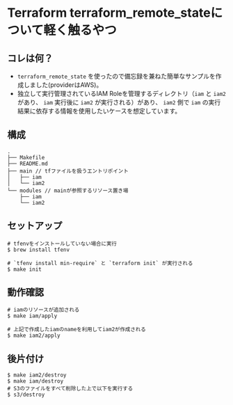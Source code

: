 # Terraform terraform_remote_stateについて軽く触るやつ
## コレは何？
- `terraform_remote_state` を使ったので備忘録を兼ねた簡単なサンプルを作成しました(providerはAWS)。
- 独立して実行管理されているIAM Roleを管理するディレクトリ（`iam` と `iam2`があり、 `iam` 実行後に `iam2` が実行される）があり、 `iam2` 側で `iam` の実行結果に依存する情報を使用したいケースを想定しています。

## 構成

```
.
├── Makefile
├── README.md
├── main // tfファイルを扱うエントリポイント
│   ├── iam
│   └── iam2
└── modules // mainが参照するリソース置き場
    ├── iam
    └── iam2
```

## セットアップ
```
# tfenvをインストールしていない場合に実行
$ brew install tfenv

# `tfenv install min-require` と `terraform init` が実行される
$ make init
```

## 動作確認
```
# iamのリソースが追加される
$ make iam/apply

# 上記で作成したiamのnameを利用してiam2が作成される
$ make iam2/apply
```

## 後片付け

```
$ make iam2/destroy
$ make iam/destroy
# S3のファイルをすべて削除した上で以下を実行する
$ s3/destroy
```
